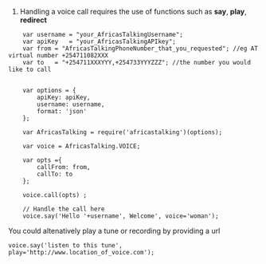 1. Handling a voice call requires the use of functions such as **say**, **play**, **redirect**
```
    var username = "your_AfricasTalkingUsername";
    var apiKey   = "your_AfricasTalkingAPIkey";
    var from = "AfricasTalkingPhoneNumber_that_you_requested"; //eg AT virtual number +254711082XXX
    var to   = "+254711XXXYYY,+254733YYYZZZ"; //the number you would like to call
    
    
    var options = {
        apiKey: apiKey,
        username: username,
        format: 'json'
    };
    
    var AfricasTalking = require('africastalking')(options);
    
    var voice = AfricasTalking.VOICE;
    
    var opts ={
        callFrom: from,
        callTo: to
    };
    
    voice.call(opts) ;
    
    // Handle the call here
    voice.say('Hello '+username', Welcome', voice='woman');
```

You could altenatively play a tune or recording by providing a url 
```
voice.say('listen to this tune', play='http://www.location_of_voice.com');
```
